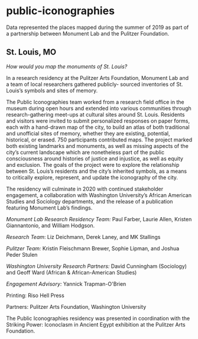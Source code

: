 # public-iconographies
Data represented the places mapped during the summer of 2019 as part of a partnership between Monument Lab and the Pulitzer Foundation.


## St. Louis, MO

*How would you map the monuments of St. Louis?*

In a research residency at the Pulitzer Arts Foundation, Monument Lab and a team of local researchers gathered publicly- sourced inventories of St. Louis’s symbols and sites of memory.

The Public Iconographies team worked from a research field office in the museum during open hours and extended into various communities through research-gathering meet-ups at cultural sites around St. Louis. Residents and visitors were invited to submit personalized responses on paper forms, each with a hand-drawn map of the city, to build an atlas of both traditional and unofficial sites of memory, whether they are existing, potential, historical, or erased. 750 participants contributed maps. The project marked both existing landmarks and monuments, as well as missing aspects of the city’s current landscape which are nonetheless part of the public consciousness around histories of justice and injustice, as well as equity and exclusion. The goals of the project were to explore the relationship between St. Louis’s residents and the city’s inherited symbols, as a means to critically explore, represent, and update the iconography of the city.

The residency will culminate in 2020 with continued stakeholder engagement, a collaboration with Washington University’s African American Studies and Sociology departments, and the release of a publication featuring Monument Lab’s findings.

*Monument Lab Research Residency Team:* Paul Farber, Laurie Allen, Kristen Giannantonio, and William Hodgson. 

*Research Team*: Liz Deichmann, Derek Laney, and MK Stallings


*Pulitzer Team:* Kristin Fleischmann Brewer, Sophie Lipman, and Joshua Peder Stulen 


*Washington University Research Partners:* David Cunningham (Sociology) and Geoff Ward (African & African-American Studies)


*Engagement Advisory:* Yannick Trapman-O'Brien


Printing: Riso Hell Press


Partners: Pulitzer Arts Foundation, Washington University

The Public Iconographies residency was presented in coordination with the Striking Power: Iconoclasm in Ancient Egypt exhibition at the Pulitzer Arts Foundation.
